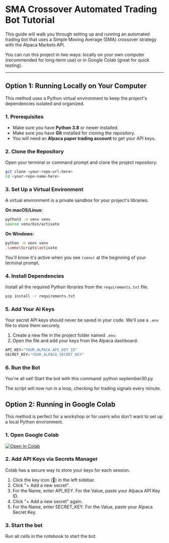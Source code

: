 # SMA Crossover Automated Trading Bot Tutorial

This guide will walk you through setting up and running an automated trading bot that uses a Simple Moving Average (SMA) crossover strategy with the Alpaca Markets API.

You can run this project in two ways: locally on your own computer (recommended for long-term use) or in Google Colab (great for quick testing).

---

## Option 1: Running Locally on Your Computer
This method uses a Python virtual environment to keep the project's dependencies isolated and organized.

### 1. Prerequisites
- Make sure you have **Python 3.8** or newer installed.
- Make sure you have **Git** installed for cloning the repository.
- You will need an **Alpaca paper trading account** to get your API keys.

### 2. Clone the Repository
Open your terminal or command prompt and clone the project repository:
```bash
git clone <your-repo-url-here>
cd <your-repo-name-here>
```

### 3. Set Up a Virtual Environment
A virtual environment is a private sandbox for your project's libraries.

**On macOS/Linux:**
```bash
python3 -m venv venv
source venv/bin/activate
```

**On Windows:**
```bash
python -m venv venv
.\venv\Scripts\activate
```

You'll know it's active when you see `(venv)` at the beginning of your terminal prompt.

### 4. Install Dependencies
Install all the required Python libraries from the `requirements.txt` file.

```bash
pip install -r requirements.txt
```

### 5. Add Your AI Keys
Your secret API keys should never be saved in your code. We'll use a `.env` file to store them securely.

1. Create a new file in the project folder named `.env`.
2. Open the file and add your keys from the Alpaca dashboard:
```python
API_KEY="YOUR_ALPACA_API_KEY_ID"
SECRET_KEY="YOUR_ALPACA_SECRET_KEY"
```

### 6. Run the Bot
You're all set! Start the bot with this command:
python september30.py

The script will now run in a loop, checking for trading signals every minute.


## Option 2: Running in Google Colab

This method is perfect for a workshop or for users who don't want to set up a local Python environment.

### 1. Open Google Colab
[![Open In Colab](https://colab.research.google.com/assets/colab-badge.svg)](https://colab.research.google.com/github/Tiger-Quant/strategies/blob/main/september30.ipynb)

### 2. Add API Keys via Secrets Manager
Colab has a secure way to store your keys for each session.

1. Click the key icon (🔑) in the left sidebar.
2. Click "+ Add a new secret".
3. For the Name, enter API_KEY. For the Value, paste your Alpaca API Key ID.
4. Click "+ Add a new secret" again.
5. For the Name, enter SECRET_KEY. For the Value, paste your Alpaca Secret Key.

### 3. Start the bot
Run all cells in the notebook to start the bot.